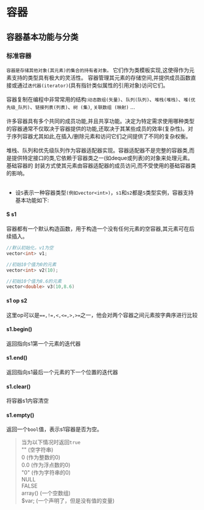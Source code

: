 # 容器
## 容器基本功能与分类
### 标准容器

`容器是存储其他对象(其元素)的集合的持有者对象。`
它们作为类模板实现,这使得作为元素支持的类型具有极大的灵活性。
容器管理其元素的存储空间,并提供成员函数直接或通过`迭代器(iterator)`(具有指针类似属性的引用对象)访问它们。<br><br>
容器复制在编程中非常常用的结构:`动态数组(矢量)`、`队列(队列)`、`堆栈(堆栈)`、`堆(优先级_队列)`、`链接列表(列表)`、`树 (集)`, `关联数组 (映射)` ...<br><br>
许多容器具有多个共同的成员功能,并且共享功能。决定为特定需求使用哪种类型的容器通常不仅取决于容器提供的功能,还取决于其某些成员的效率(复杂性)。对于序列容器尤其如此,在插入/删除元素和访问它们之间提供了不同的复杂权衡。<br><br>
    堆栈、队列和优先级队列作为容器适配器实现。容器适配器不是完整的容器类,而是提供特定接口的类,它依赖于容器类之一(如deque或列表)的对象来处理元素。 基础容器的 封装方式使其元素由容器适配器的成员访问,而不受使用的基础容器类的影响。<br><br>

* 设`S`表示一种容器类型`(例如vector<int>)`，`s1`和`s2`都是`S`类型实例，容器支持基本功能如下:<br>
####    S s1     
容器都有一个默认构造函数，用于构造一个没有任何元素的空容器,其元素可在后续插入。
```c++
//默认初始化，v1为空
vector<int> v1;
```
```c++
//初始10个值为0的元素
vector<int> v2(10);
```
```c++
//初始10个值为8.6的元素
vector<double> v3(10,8.6)
```

####   s1 op s2  
这里op可以是`==,!=,<,<=,>,>=`之一，他会对两个容器之间元素按字典序进行比较
####   s1.begin()  
返回指向s1第一个元素的迭代器
####   s1.end()  
返回指向s1最后一个元素的下一个位置的迭代器
####  s1.clear() 
将容器s1内容清空
####  s1.empty() 
返回一个`bool`值，表示s1容器是否为空。
>当为以下情况时返回`true`<br>
>"" (空字符串)<br>
>0 (作为整数的0)<br>
>0.0 (作为浮点数的0)<br>
>"0" (作为字符串的0)<br>
>NULL<br>
>FALSE<br>
>array() (一个空数组)<br>
>$var; (一个声明了，但是没有值的变量)<br>
